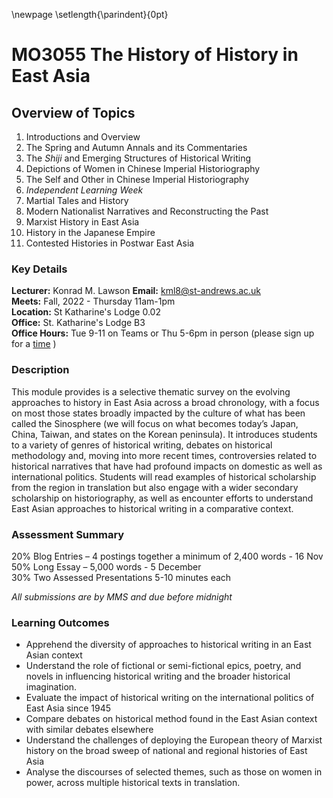 \newpage
\setlength{\parindent}{0pt}
# MO3055 The History of History in East Asia

## Overview of Topics

1. Introductions and Overview
2. The Spring and Autumn Annals and its Commentaries
3. The *Shiji* and Emerging Structures of Historical Writing
4. Depictions of Women in Chinese Imperial Historiography
5. The Self and Other in Chinese Imperial Historiography
6. *Independent Learning Week*
7. Martial Tales and History
8. Modern Nationalist Narratives and Reconstructing the Past
9. Marxist History in East Asia
10. History in the Japanese Empire
11. Contested Histories in Postwar East Asia

### Key Details

**Lecturer:** Konrad M. Lawson **Email:** kml8@st-andrews.ac.uk  
**Meets:** Fall, 2022 - Thursday 11am-1pm  
**Location:** St Katharine's Lodge 0.02  
**Office:** St. Katharine's Lodge B3  
**Office Hours:** Tue 9-11 on Teams or Thu 5-6pm in person (please sign up for a [time](https://goo.gl/Rh19wj) )

### Description
This module provides is a selective thematic survey on the evolving approaches to history in East Asia across a broad chronology, with a focus on most those states broadly impacted by the culture of what has been called the Sinosphere (we will focus on what becomes today’s Japan, China, Taiwan, and states on the Korean peninsula). It introduces students to a variety of genres of historical writing, debates on historical methodology and, moving into more recent times, controversies related to historical narratives that have had profound impacts on domestic as well as international politics. Students will read examples of historical scholarship from the region in translation but also engage with a wider secondary scholarship on historiography, as well as encounter efforts to understand East Asian approaches to historical writing in a comparative context.  

### Assessment Summary

20% Blog Entries – 4 postings together a minimum of 2,400 words - 16 Nov  
50% Long Essay – 5,000 words - 5 December   
30% Two Assessed Presentations 5-10 minutes each      

*All submissions are by MMS and due before midnight*

### Learning Outcomes

- Apprehend the diversity of approaches to historical writing in an East Asian context
-  Understand the role of fictional or semi-fictional epics, poetry, and novels in influencing historical writing and the broader historical imagination.
- Evaluate the impact of historical writing on the international politics of East Asia since 1945
- Compare debates on historical method found in the East Asian context with similar debates elsewhere
- Understand the challenges of deploying the European theory of Marxist history on the broad sweep of national and regional histories of East Asia
- Analyse the discourses of selected themes, such as those on women in power, across multiple historical texts in translation.

